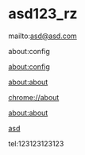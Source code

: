 # asd123_rz
mailto:asd@asd.com

about:config

[about:config](http://about:config)

[about:about](http://about:about)

[chrome://about](http://chrome://about)


[about:about](file://about:about)

<a href="chrome:://about">asd</a>

tel:123123123123
